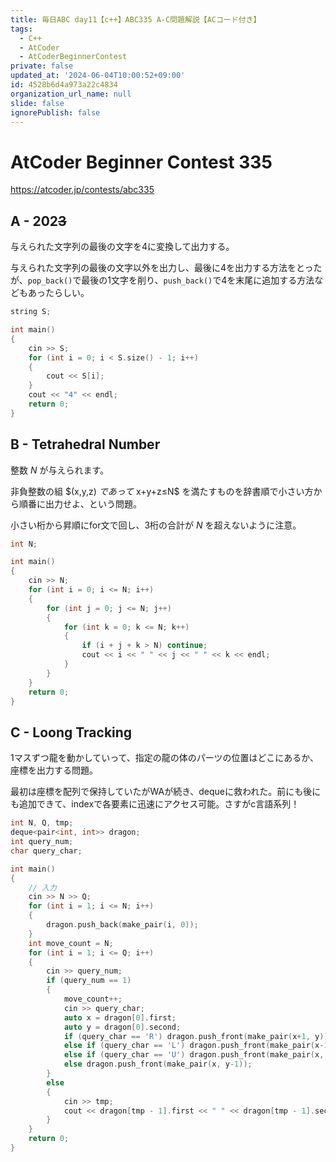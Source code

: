```yaml
---
title: 毎日ABC day11【c++】ABC335 A-C問題解説【ACコード付き】
tags:
  - C++
  - AtCoder
  - AtCoderBeginnerContest
private: false
updated_at: '2024-06-04T10:00:52+09:00'
id: 4528b6d4a973a22c4834
organization_url_name: null
slide: false
ignorePublish: false
---
```

# AtCoder Beginner Contest 335

https://atcoder.jp/contests/abc335

## A - 202<s>3</s>
与えられた文字列の最後の文字を4に変換して出力する。

与えられた文字列の最後の文字以外を出力し、最後に4を出力する方法をとったが、`pop_back()`で最後の1文字を削り、`push_back()`で4を末尾に追加する方法などもあったらしい。

```cpp
string S;

int main()
{
	cin >> S;
	for (int i = 0; i < S.size() - 1; i++)
	{
		cout << S[i];
	}
	cout << "4" << endl;
	return 0;
}
```

## B - Tetrahedral Number
整数 $N$ が与えられます。

非負整数の組 $(x,y,z) $であって$ x+y+z≤N$ を満たすものを辞書順で小さい方から順番に出力せよ、という問題。

小さい桁から昇順にfor文で回し、3桁の合計が $N$ を超えないように注意。

```cpp
int N;

int main()
{
	cin >> N;
	for (int i = 0; i <= N; i++)
	{
		for (int j = 0; j <= N; j++)
		{
			for (int k = 0; k <= N; k++)
			{
				if (i + j + k > N) continue;
				cout << i << " " << j << " " << k << endl;
			}
		}
	}
	return 0;
}
```

## C - Loong Tracking
1マスずつ龍を動かしていって、指定の龍の体のパーツの位置はどこにあるか、座標を出力する問題。

最初は座標を配列で保持していたがWAが続き、dequeに救われた。前にも後にも追加できて、indexで各要素に迅速にアクセス可能。さすがc言語系列！

```cpp
int N, Q, tmp;
deque<pair<int, int>> dragon;
int query_num;
char query_char;

int main()
{
	// 入力
	cin >> N >> Q;
	for (int i = 1; i <= N; i++)
	{
		dragon.push_back(make_pair(i, 0));
	}
	int move_count = N;
	for (int i = 1; i <= Q; i++)
	{
		cin >> query_num;
		if (query_num == 1)
		{
			move_count++;
			cin >> query_char;
			auto x = dragon[0].first;
			auto y = dragon[0].second;
			if (query_char == 'R') dragon.push_front(make_pair(x+1, y));
			else if (query_char == 'L') dragon.push_front(make_pair(x-1, y));
			else if (query_char == 'U') dragon.push_front(make_pair(x, y+1));
			else dragon.push_front(make_pair(x, y-1));
		}
		else
		{
			cin >> tmp;
			cout << dragon[tmp - 1].first << " " << dragon[tmp - 1].second << endl;
		}
	}
	return 0;
}
```
